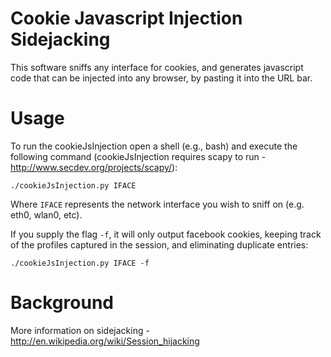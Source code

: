 # Cookie Javascript Injection Sidejacking

This software sniffs any interface for cookies, and generates javascript code that can be injected into any browser, by pasting it into the URL bar.

# Usage

To run the cookieJsInjection open a shell (e.g., bash) and execute the following command (cookieJsInjection requires scapy to run - http://www.secdev.org/projects/scapy/):

`./cookieJsInjection.py IFACE`

Where `IFACE` represents the network interface you wish to sniff on (e.g. eth0, wlan0, etc). 

If you supply the flag `-f`, it will only output facebook cookies, keeping track of the profiles captured in the session, and eliminating duplicate entries:

`./cookieJsInjection.py IFACE -f`
                                       

# Background
More information on sidejacking - http://en.wikipedia.org/wiki/Session_hijacking